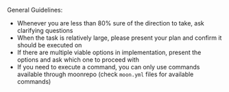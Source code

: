 General Guidelines:
- Whenever you are less than 80% sure of the direction to take, ask clarifying questions
- When the task is relatively large, please present your plan and confirm it should be executed on
- If there are multiple viable options in implementation, present the options and ask which one to proceed with
- If you need to execute a command, you can only use commands available through moonrepo (check `moon.yml` files for available commands)
